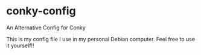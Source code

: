 # conky-config

An Alternative Config for Conky

This is my config file I use in my personal Debian computer. Feel free to use it yourself!!

